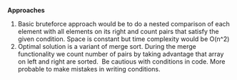 **Approaches**
1. Basic bruteforce approach would be to do a nested comparison of each element with all elements on its right and count pairs that satisfy the given condition. Space is constant but time complexity would be O(n^2)
2. Optimal solution is a variant of merge sort. During the merge functionality we count number of pairs by taking advantage that array on left and right are sorted.
​
Be cautious with conditions in code. More probable to make mistakes in writing conditions.